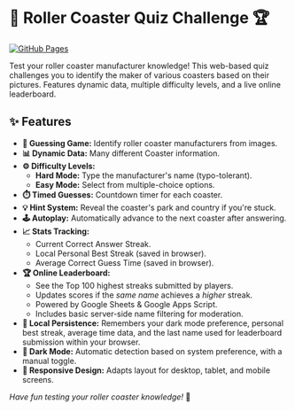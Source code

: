 # 🎢 Roller Coaster Quiz Challenge 🏆

[![GitHub Pages](https://img.shields.io/badge/Deploy-GitHub%20Pages-blue.svg)](https://minosono.github.io/CoasterQuizChallenge/) 


Test your roller coaster manufacturer knowledge! This web-based quiz challenges you to identify the maker of various coasters based on their pictures. Features dynamic data, multiple difficulty levels, and a live online leaderboard.

<p align="center">
</p>

## ✨ Features

*   **🎢 Guessing Game:** Identify roller coaster manufacturers from images.
*   **📊 Dynamic Data:** Many different Coaster information.
*   **⚙️ Difficulty Levels:**
    *   **Hard Mode:** Type the manufacturer's name (typo-tolerant).
    *   **Easy Mode:** Select from multiple-choice options.
*   **⏱️ Timed Guesses:** Countdown timer for each coaster.
*   **💡 Hint System:** Reveal the coaster's park and country if you're stuck.
*   **🕹️ Autoplay:** Automatically advance to the next coaster after answering.
*   **📈 Stats Tracking:**
    *   Current Correct Answer Streak.
    *   Local Personal Best Streak (saved in browser).
    *   Average Correct Guess Time (saved in browser).
*   **🏆 Online Leaderboard:**
    *   See the Top 100 highest streaks submitted by players.
    *   Updates scores if the *same name* achieves a *higher* streak.
    *   Powered by Google Sheets & Google Apps Script.
    *   Includes basic server-side name filtering for moderation.
*   **💾 Local Persistence:** Remembers your dark mode preference, personal best streak, average time data, and the last name used for leaderboard submission within your browser.
*   **🌙 Dark Mode:** Automatic detection based on system preference, with a manual toggle.
*   **📱 Responsive Design:** Adapts layout for desktop, tablet, and mobile screens.



*Have fun testing your roller coaster knowledge!* 🎢
